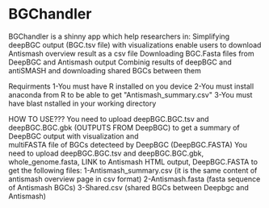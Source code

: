 # BGChandler
BGChandler is a shinny app which help researchers in:
 Simplifying deepBGC output (BGC.tsv file)  with visualizations
 enable users to download Antismash overview result as a csv file
 Downloading BGC.Fasta files from DeepBGC and Antismash output
 Combinig results of deepBGC and antiSMASH and downloading shared BGCs between them
 
 Requirments
 1-You must have R installed on you device 
 2-You must install anaconda from R to be able to get "Antismash_summary.csv"
 3-You must have blast nstalled in your working directory
 
 
 HOW TO USE??? You need to upload deepBGC.BGC.tsv and  deepBGC.BGC.gbk (OUTPUTS FROM DeepBGC) to get a summary of DeepBGC output with visualization and  
 multiFASTA file of BGCs detecteed by DeepBGC (DeepBGC.FASTA)
 You need to upload deepBGC.BGC.tsv and  deepBGC.BGC.gbk, whole_genome.fasta, LINK to Antismash HTML output, DeepBGC.FASTA to get the following files:
 1-Antismash_summary.csv (it is the same content of antismash overview page in csv format)
 2-Antismash.fasta (fasta sequence of Antismash BGCs)
 3-Shared.csv (shared BGCs between Deepbgc and Antismash)
